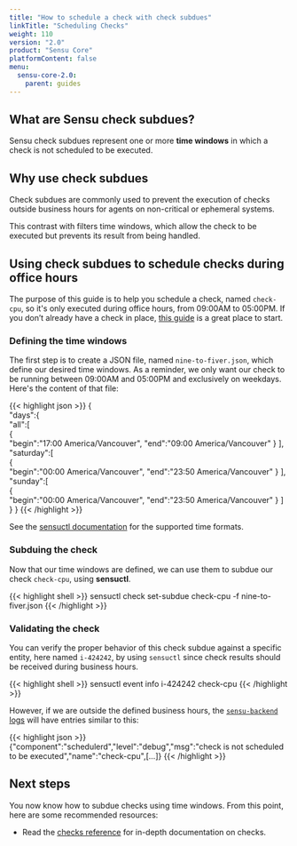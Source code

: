 ```yaml
---
title: "How to schedule a check with check subdues"
linkTitle: "Scheduling Checks"
weight: 110
version: "2.0"
product: "Sensu Core"
platformContent: false
menu: 
  sensu-core-2.0:
    parent: guides
---
```


## What are Sensu check subdues?

Sensu check subdues represent one or more **time windows** in which a check is
not scheduled to be executed.

## Why use check subdues

Check subdues are commonly used to prevent the execution of checks outside
business hours for agents on non-critical or ephemeral systems.

This contrast with filters time windows, which allow the check to be executed
but prevents its result from being handled.

## Using check subdues to schedule checks during office hours

The purpose of this guide is to help you schedule a check, named `check-cpu`, so
it's only executed during office hours, from 09:00AM to 05:00PM. If you
don’t already have a check in place, [this guide][1] is a great place to start.

### Defining the time windows

The first step is to create a JSON file, named `nine-to-fiver.json`, which
define our desired time windows. As a reminder, we only want our check to be
running between 09:00AM and 05:00PM and exclusively on weekdays. Here's the
content of that file:

{{< highlight json >}}
{  
   "days":{  
      "all":[  
         {  
            "begin":"17:00 America/Vancouver",
            "end":"09:00 America/Vancouver"
         }
      ],
      "saturday":[  
         {  
            "begin":"00:00 America/Vancouver",
            "end":"23:50 America/Vancouver"
         }
      ],
      "sunday":[  
         {  
            "begin":"00:00 America/Vancouver",
            "end":"23:50 America/Vancouver"
         }
      ]
   }
}
{{< /highlight >}}

See the [sensuctl documentation][4] for the supported time formats.

### Subduing the check

Now that our time windows are defined, we can use them to subdue our check
`check-cpu`, using **sensuctl**.

{{< highlight shell >}}
sensuctl check set-subdue check-cpu -f nine-to-fiver.json
{{< /highlight >}}

### Validating the check

You can verify the proper behavior of this check subdue against a specific
entity, here named `i-424242`, by using `sensuctl` since check results should be
received during business hours.

{{< highlight shell >}}
sensuctl event info i-424242 check-cpu
{{< /highlight >}}

However, if we are outside the defined business hours, the [`sensu-backend`
logs][2] will have entries similar to this:

{{< highlight json >}}
{"component":"schedulerd","level":"debug","msg":"check is not scheduled to be executed","name":"check-cpu",[...]}
{{< /highlight >}}

## Next steps

You now know how to subdue checks using time windows. From this point, here
are some recommended resources:

* Read the [checks reference][3] for in-depth
  documentation on checks. 

[1]: ../monitor-server-resources/
[2]: ../../getting-started/installation-and-configuration/#validating-the-services
[3]: ../../reference/handlers
[4]: ../../reference/sensuctl/#time-windows